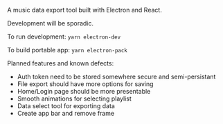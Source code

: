 A music data export tool built with Electron and React.

Development will be sporadic. 

To run development: `yarn electron-dev`

To build portable app: `yarn electron-pack`

Planned features and known defects:

- Auth token need to be stored somewhere secure and semi-persistant
- File export should have more options for saving
- Home/Login page should be more presentable
- Smooth animations for selecting playlist
- Data select tool for exporting data
- Create app bar and remove frame
